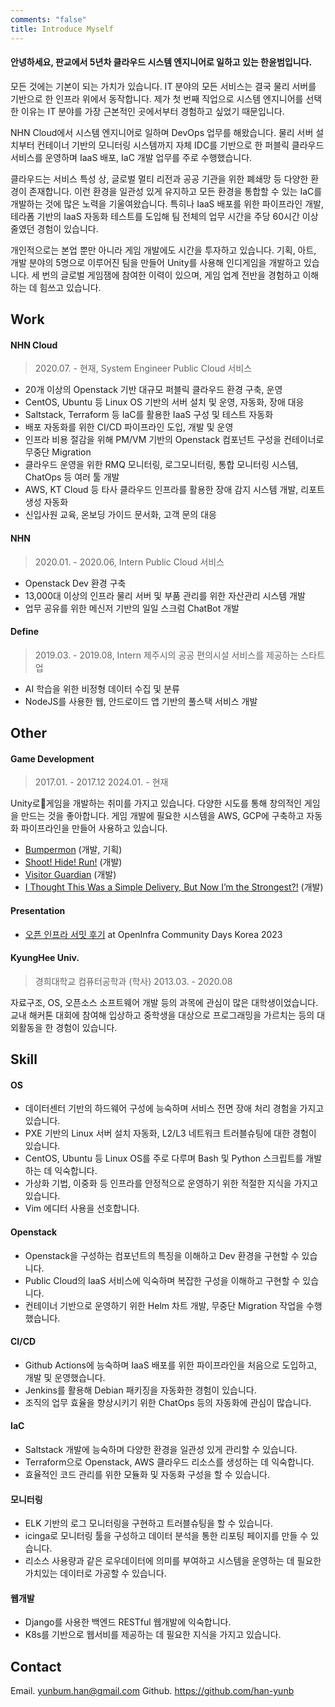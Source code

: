 ```yaml
---
comments: "false"
title: Introduce Myself
---
```

#### 안녕하세요, 판교에서 5년차 클라우드 시스템 엔지니어로 일하고 있는 한윤범입니다.

모든 것에는 기본이 되는 가치가 있습니다. IT 분야의 모든 서비스는 결국 물리 서버를 기반으로 한 인프라 위에서 동작합니다. 제가 첫 번째 직업으로 시스템 엔지니어를 선택한 이유는 IT 분야를 가장 근본적인 곳에서부터 경험하고 싶었기 때문입니다.

NHN Cloud에서 시스템 엔지니어로 일하며 DevOps 업무를 해왔습니다. 물리 서버 설치부터 컨테이너 기반의 모니터링 시스템까지 자체 IDC를 기반으로 한 퍼블릭 클라우드 서비스를 운영하며 IaaS 배포, IaC 개발 업무를 주로 수행했습니다.

클라우드는 서비스 특성 상, 글로벌 멀티 리전과 공공 기관을 위한 폐쇄망 등 다양한 환경이 존재합니다. 이런 환경을 일관성 있게 유지하고 모든 환경을 통합할 수 있는 IaC를 개발하는 것에 많은 노력을 기울여왔습니다. 특히나 IaaS 배포를 위한 파이프라인 개발, 테라폼 기반의 IaaS 자동화 테스트를 도입해 팀 전체의 업무 시간을 주당 60시간 이상 줄였던 경험이 있습니다.

개인적으로는 본업 뿐만 아니라 게임 개발에도 시간을 투자하고 있습니다.
기획, 아트, 개발 분야의 5명으로 이루어진 팀을 만들어 Unity를 사용해 인디게임을 개발하고 있습니다.
세 번의 글로벌 게임잼에 참여한 이력이 있으며, 게임 업계 전반을 경험하고 이해하는 데 힘쓰고 있습니다.

## Work
#### NHN Cloud
> 2020.07. - 현재, System Engineer
> Public Cloud 서비스

- 20개 이상의 Openstack 기반 대규모 퍼블릭 클라우드 환경 구축, 운영
- CentOS, Ubuntu 등 Linux OS 기반의 서버 설치 및 운영, 자동화, 장애 대응
- Saltstack, Terraform 등 IaC를 활용한 IaaS 구성 및 테스트 자동화
- 배포 자동화를 위한 CI/CD 파이프라인 도입, 개발 및 운영
- 인프라 비용 절감을 위해 PM/VM 기반의 Openstack 컴포넌트 구성을 컨테이너로 무중단 Migration
- 클라우드 운영을 위한 RMQ 모니터링, 로그모니터링, 통합 모니터링 시스템, ChatOps 등 여러 툴 개발
- AWS, KT Cloud 등 타사 클라우드 인프라를 활용한 장애 감지 시스템 개발, 리포트 생성 자동화
- 신입사원 교육, 온보딩 가이드 문서화, 고객 문의 대응
#### NHN
> 2020.01. - 2020.06, Intern
> Public Cloud 서비스

- Openstack Dev 환경 구축
- 13,000대 이상의 인프라 물리 서버 및 부품 관리를 위한 자산관리 시스템 개발
- 업무 공유를 위한 메신저 기반의 일일 스크럼 ChatBot 개발
#### Define
> 2019.03. - 2019.08, Intern
> 제주시의 공공 편의시설 서비스를 제공하는 스타트업

- AI 학습을 위한 비정형 데이터 수집 및 분류
- NodeJS를 사용한 웹, 안드로이드 앱 기반의 풀스택 서비스 개발
## Other
#### Game Development
> 2017.01. - 2017.12
> 2024.01. - 현재

Unity로게임을 개발하는 취미를 가지고 있습니다. 다양한 시도를 통해 창의적인 게임을 만드는 것을 좋아합니다.
게임 개발에 필요한 시스템을 AWS, GCP에 구축하고 자동화 파이프라인을 만들어 사용하고 있습니다.
- [Bumpermon](https://github.com/han-yunb/bumpermon-pub) (개발, 기획)
- [Shoot! Hide! Run!](https://bumbrogames.itch.io/shoot-hide-run) (개발)
- [Visitor Guardian](https://bumbrogames.itch.io/visitor-guardian) (개발)
- [I Thought This Was a Simple Delivery, But Now I’m the Strongest?!](https://bumbrogames.itch.io/simple-delivery) (개발)
#### Presentation
- [오픈 인프라 서밋 후기](https://2023.openinfradays.kr/session/68) at OpenInfra Community Days Korea 2023
#### KyungHee Univ.
> 경희대학교 컴퓨터공학과 (학사)
> 2013.03. - 2020.08

자료구조, OS, 오픈소스 소프트웨어 개발 등의 과목에 관심이 많은 대학생이었습니다.
교내 해커톤 대회에 참여해 입상하고 중학생을 대상으로 프로그래밍을 가르치는 등의 대외활동을 한 경험이 있습니다.
## Skill
#### OS
- 데이터센터 기반의 하드웨어 구성에 능숙하며 서비스 전면 장애 처리 경험을 가지고 있습니다.
- PXE 기반의 Linux 서버 설치 자동화, L2/L3 네트워크 트러블슈팅에 대한 경험이 있습니다.
- CentOS, Ubuntu 등 Linux OS를 주로 다루며 Bash 및 Python 스크립트를 개발하는 데 익숙합니다.
- 가상화 기법, 이중화 등 인프라를 안정적으로 운영하기 위한 적절한 지식을 가지고 있습니다.
- Vim 에디터 사용을 선호합니다.
#### Openstack
- Openstack을 구성하는 컴포넌트의 특징을 이해하고 Dev 환경을 구현할 수 있습니다.
- Public Cloud의 IaaS 서비스에 익숙하며 복잡한 구성을 이해하고 구현할 수 있습니다.
- 컨테이너 기반으로 운영하기 위한 Helm 차트 개발, 무중단 Migration 작업을 수행했습니다.
#### CI/CD
- Github Actions에 능숙하며 IaaS 배포를 위한 파이프라인을 처음으로 도입하고, 개발 및 운영했습니다.
- Jenkins를 활용해 Debian 패키징을 자동화한 경험이 있습니다.
- 조직의 업무 효율을 향상시키기 위한 ChatOps 등의 자동화에 관심이 많습니다.
#### IaC
- Saltstack 개발에 능숙하며 다양한 환경을 일관성 있게 관리할 수 있습니다.
- Terraform으로 Openstack, AWS 클라우드 리소스를 생성하는 데 익숙합니다.
- 효율적인 코드 관리를 위한 모듈화 및 자동화 구성을 할 수 있습니다.
#### 모니터링
- ELK 기반의 로그 모니터링을 구현하고 트러블슈팅을 할 수 있습니다.
- icinga로 모니터링 툴을 구성하고 데이터 분석을 통한 리포팅 페이지를 만들 수 있습니다.
- 리소스 사용량과 같은 로우데이터에 의미를 부여하고 시스템을 운영하는 데 필요한 가치있는 데이터로 가공할 수 있습니다.
#### 웹개발
- Django를 사용한 백엔드 RESTful 웹개발에 익숙합니다.
- K8s를 기반으로 웹서비를 제공하는 데 필요한 지식을 가지고 있습니다.
## Contact
Email. yunbum.han@gmail.com
Github. https://github.com/han-yunb
